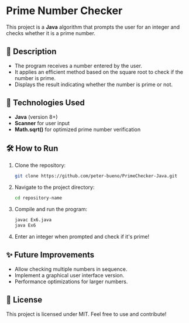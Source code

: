 # Prime Number Checker

This project is a **Java** algorithm that prompts the user for an integer and checks whether it is a prime number.

## 📜 Description

- The program receives a number entered by the user.  
- It applies an efficient method based on the square root to check if the number is prime.  
- Displays the result indicating whether the number is prime or not.  

## 🚀 Technologies Used

- **Java** (version 8+)  
- **Scanner** for user input  
- **Math.sqrt()** for optimized prime number verification  

## 🛠 How to Run

1. Clone the repository:
   ```sh
   git clone https://github.com/peter-bueno/PrimeChecker-Java.git
   ```
2. Navigate to the project directory:
   ```sh
   cd repository-name
   ```
3. Compile and run the program:
   ```sh
   javac Ex6.java
   java Ex6
   ```
4. Enter an integer when prompted and check if it's prime!  

## ✨ Future Improvements

- Allow checking multiple numbers in sequence.  
- Implement a graphical user interface version.  
- Performance optimizations for larger numbers.  

## 📄 License

This project is licensed under MIT. Feel free to use and contribute!

